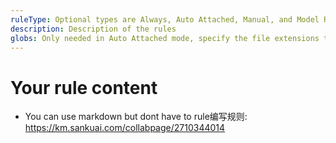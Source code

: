 ```yaml
---
ruleType: Optional types are Always, Auto Attached, Manual, and Model Request
description: Description of the rules
globs: Only needed in Auto Attached mode, specify the file extensions to match, such as *.vue,*.ts
---
```

# Your rule content
- You can use markdown but dont have to
rule编写规则: https://km.sankuai.com/collabpage/2710344014